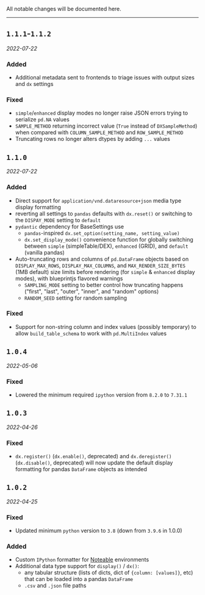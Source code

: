 All notable changes will be documented here.

---
## `1.1.1`-`1.1.2`
_2022-07-22_
### Added
- Additional metadata sent to frontends to triage issues with output sizes and `dx` settings
### Fixed
- `simple`/`enhanced` display modes no longer raise JSON errors trying to serialize `pd.NA` values
- `SAMPLE_METHOD` returning incorrect value (`True` instead of `DXSampleMethod`) when compared with `COLUMN_SAMPLE_METHOD` and `ROW_SAMPLE_METHOD`
- Truncating rows no longer alters dtypes by adding `...` values
  
## `1.1.0`
_2022-07-22_
### **Added**
- Direct support for `application/vnd.dataresource+json` media type display formatting
- reverting all settings to `pandas` defaults with `dx.reset()` or switching to the `DISPAY_MODE` setting to `default`
- `pydantic` dependency for BaseSettings use
    - `pandas`-inspired `dx.set_option(setting_name, setting_value)` 
    - `dx.set_display_mode()` convenience function for globally switching between `simple` (simpleTable/DEX), `enhanced` (GRID), and `default` (vanilla pandas)
- Auto-truncating rows and columns of `pd.DataFrame` objects based on `DISPLAY_MAX_ROWS`, `DISPLAY_MAX_COLUMNS`, and `MAX_RENDER_SIZE_BYTES` (1MB default) size limits before rendering (for `simple` & `enhanced` display modes), with blueprintjs flavored warnings
    - `SAMPLING_MODE` setting to better control how truncating happens ("first", "last", "outer", "inner", and "random" options)
    - `RANDOM_SEED` setting for random sampling

### **Fixed**
- Support for non-string column and index values (possibly temporary) to allow `build_table_schema` to work with `pd.MultiIndex` values

## `1.0.4`
_2022-05-06_
### **Fixed**
* Lowered the minimum required `ipython` version from `8.2.0` to `7.31.1`
  
## `1.0.3`
_2022-04-26_
### **Fixed**
* `dx.register()` (`dx.enable()`, deprecated) and `dx.deregister()` (`dx.disable()`, deprecated) will now update the default display formatting for pandas `DataFrame` objects as intended

## `1.0.2`
_2022-04-25_
### **Fixed**
* Updated minimum `python` version to `3.8` (down from `3.9.6` in 1.0.0)

### **Added**
* Custom `IPython` formatter for [Noteable](https://app.noteable.io/) environments
* Additional data type support for `display()` / `dx()`: 
    * any tabular structure (lists of dicts, dict of `{column: [values]}`, etc) that can be loaded into a pandas `DataFrame`
    * `.csv` and `.json` file paths